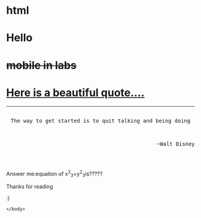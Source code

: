 # html
<html>
	<body>
		<h1>Hello</h1>
		<h1><strike>mobile in labs</strike></h1>
		<h1><u>Here is a beautiful quote....</u></h1>
		<hr>
		<pre>
		<center>The way to get started is to quit talking and being doing</center>
		<p align="right">~Walt Disney</p>
		</pre>
		<p>Answer me:equation of x<sup>2</sup><sub>3</sub>+y<sup>2</sup><sub>3</sub>is?????</p>
		<p>
		Thanks for reading</p>
		<p>:)</p>
		
	</body>
</html>
